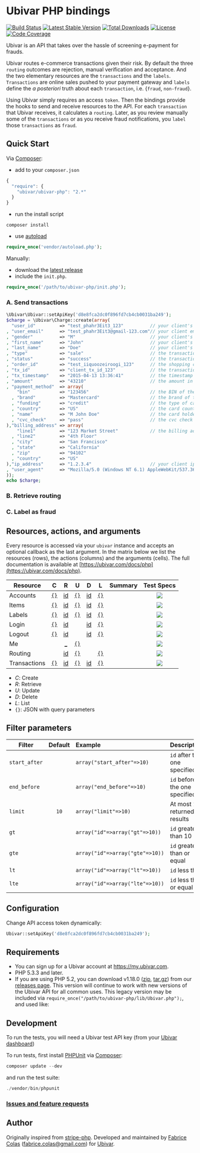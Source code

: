 # Ubivar PHP bindings

[![Build Status](https://travis-ci.org/ubivar/ubivar-php.svg?branch=master)](https://travis-ci.org/ubivar/ubivar-php)
[![Latest Stable Version](https://poser.pugx.org/ubivar/ubivar-php/v/stable.svg)](https://packagist.org/packages/ubivar/ubivar-php)
[![Total Downloads](https://poser.pugx.org/ubivar/ubivar-php/downloads.svg)](https://packagist.org/packages/ubivar/ubivar-php)
[![License](https://poser.pugx.org/ubivar/ubivar-php/license.svg)](https://packagist.org/packages/ubivar/ubivar-php)
[![Code Coverage](https://coveralls.io/repos/ubivar/ubivar-php/badge.png?branch=master)](https://coveralls.io/r/ubivar/ubivar-php?branch=master)


Ubivar is an API that takes over the hassle of screening e-payment for
frauds. 

Ubivar routes e-commerce transactions given their risk. By default the three
`routing` outcomes are rejection, manual verification and acceptance. And the two
elementary resources are the `transactions` and the `labels`.  `Transactions`
are online sales pushed to your payment gateway and `labels` define the *a
posteriori* truth about each `transaction`, i.e. {`fraud`, `non-fraud`}. 

Using Ubivar simply requires an access `token`. Then the bindings provide the
hooks to send and receive resources to the API. For each `transaction` that
Ubivar receives, it calculates a `routing`. Later, as you review manually some of
the `transactions` or as you receive fraud notifications, you `label` 
those `transactions` as `fraud`. 

## Quick Start

Via [Composer](http://getcomposer.org/):

* add to your `composer.json`
```js
{
  "require": {
    "ubivar/ubivar-php": "2.*"
  }
}
```
* run the install script
```
composer install
```
* use [autoload](https://getcomposer.org/doc/00-intro.md#autoloading)
```php
require_once('vendor/autoload.php');
```

Manually:

* download the [latest release](https://github.com/ubivar/ubivar-php/releases) 
* include the `init.php`.
```php
require_once('/path/to/ubivar-php/init.php');
```
### A. Send transactions

```php
\Ubivar\Ubivar::setApiKey('d8e8fca2dc0f896fd7cb4cb0031ba249');
$charge = \Ubivar\Charge::create(array(
  "user_id"         => "test_phahr3Eit3_123"          // your client's id
, "user_email"      => "test_phahr3Eit3@gmail-123.com"// your client email
, "gender"          => "M"                            // your client's gender
, "first_name"      => "John"                         // your client's first name
, "last_name"       => "Doe"                          // your client's last name
, "type"            => "sale"                         // the transaction type
, "status"          => "success"                      // the transaction status 
, "order_id"        => "test_iiquoozeiroogi_123"      // the shopping cart id
, "tx_id"           => "client_tx_id_123"             // the transaction id 
, "tx_timestamp"    => "2015-04-13 13:36:41"          // the timestamp of this transaction
, "amount"          => "43210"                        // the amount in cents
, "payment_method"  => array(
    "bin"           => "123456"                       // the BIN of the card
  , "brand"         => "Mastercard"                   // the brand of the card
  , "funding"       => "credit"                       // the type of card
  , "country"       => "US"                           // the card country code
  , "name"          => "M John Doe"                   // the card holder's name
  , "cvc_check"     => "pass"                         // the cvc check result
),"billing_address" => array(
    "line1"         => "123 Market Street"            // the billing address
  , "line2"         => "4th Floor"                       
  , "city"          => "San Francisco"
  , "state"         => "California"
  , "zip"           => "94102"
  , "country"       => "US"
),"ip_address"      => "1.2.3.4"                      // your client ip address
, "user_agent"      => "Mozilla/5.0 (Windows NT 6.1) AppleWebKit/537.36 (KHTML, like Gecko) Chrome/41.0.2228.0 Safari/537.36"// your client's user agent
));
echo $charge;
```

### B. Retrieve routing 

### C. Label as fraud

## Resources, actions, and arguments 

Every resource is accessed via your `ubivar` instance and accepts an optional
callback as the last argument. In the matrix below we list the resources
(rows), the actions (columns) and the arguments (cells). The full documentation
is available at [https://ubivar.com/docs/php](https://ubivar.com/docs/php). 

| Resource      | C | R | U | D | L | Summary | Test Specs |
| ------------- |:-:|:-:|:-:|:-:|:----:|:-------:|:----------:|
| Accounts      |<a href="https://ubivar.com/docs/php#create_an_account">`{}`</a>|<a href="https://ubivar.com/docs/php#retrieve_an_account">id</a>  |<a href="https://ubivar.com/docs/php#update_an_account">`{}`</a>|<a href="https://ubivar.com/docs/php#delete_an_account">id</a>|<a href="https://ubivar.com/docs/php#list_accounts">`{}`</a>| | [![](https://status.ubivar.com/ubivar-php/resources/accounts.svg)](https://github.com/ubivar/ubivar-php/blob/master/test/Resources/Accounts/spec.js)|
| Items         |<a href="https://ubivar.com/docs/php#create_item">`{}`</a>|<a href="https://ubivar.com/docs/php#retrieve_item">id</a>  |<a href="https://ubivar.com/docs/php#update_item">`{}`</a>|<a href="https://ubivar.com/docs/php#delete_item">id</a>|<a href="https://ubivar.com/docs/php#list_items">`{}`</a>| | [![](https://status.ubivar.com/ubivar-php/resources/items.svg)](https://github.com/ubivar/ubivar-php/blob/master/test/Resources/Items/spec.js)| 
| Labels        |<a href="https://ubivar.com/docs/php#create_label">`{}`</a>|<a href="https://ubivar.com/docs/php#retrieve_label">id</a>  |<a href="https://ubivar.com/docs/php#update_label">`{}`</a>|<a href="https://ubivar.com/docs/php#delete_label">id</a>|<a href="https://ubivar.com/docs/php#list_labels">`{}`</a>| | [![](https://status.ubivar.com/ubivar-php/resources/labels.svg)](https://github.com/ubivar/ubivar-php/blob/master/test/Resources/Labels/spec.js) | 
| Login         |<a href="https://ubivar.com/docs/php#create_login_event">`{}`</a>|<a href="https://ubivar.com/docs/php#retrieve_login_event">id</a>  |        |<a href="https://ubivar.com/docs/php#delete_login_event">id</a>|<a href="https://ubivar.com/docs/php#list_login_events">`{}`</a>| | [![](https://status.ubivar.com/ubivar-php/resources/login.svg)](https://github.com/ubivar/ubivar-php/blob/master/test/Resources/Login/spec.js)| 
| Logout        |<a href="https://ubivar.com/docs/php#create_logout_event">`{}`</a>|<a href="https://ubivar.com/docs/php#retrieve_logout_event">id</a>  |        |<a href="https://ubivar.com/docs/php#delete_logout_event">id</a>|<a href="https://ubivar.com/docs/php#list_logout_events">`{}`</a>| |  [![](https://status.ubivar.com/ubivar-php/resources/logout.svg)](https://github.com/ubivar/ubivar-php/blob/master/test/Resources/Logout/spec.js)| 
| Me            |        |<a href="https://ubivar.com/docs/php#retrieve_your_information">_</a>  |<a href="https://ubivar.com/docs/php#retrieve_your_information">`{}`</a>|        |        | | [![](https://status.ubivar.com/ubivar-php/resources/me.svg)](https://github.com/ubivar/ubivar-php/blob/master/test/Resources/Me/spec.js) |
| Routing | | <a href="https://ubivar.com/docs/php#retrieve_a_routing">id</a>  |<a href="https://ubivar.com/docs/php#update_a_routing">`{}`</a>| |<a href="https://ubivar.com/docs/php#list_routing">`{}`</a>| | [![](https://status.ubivar.com/ubivar-php/resources/routing.svg)](https://github.com/ubivar/ubivar-php/blob/master/test/Resources/Routing/spec.js)| 
| Transactions  |<a href="https://ubivar.com/docs/php#create_a_transaction">`{}`</a>| <a href="https://ubivar.com/docs/php#retrieve_a_transaction">id</a>  |<a href="https://ubivar.com/docs/php#update_a_transaction">`{}`</a>|<a href="https://ubivar.com/docs/php#delete_a_transaction">id</a>|<a href="https://ubivar.com/docs/php#list_transactions">`{}`</a>| | [![](https://status.ubivar.com/ubivar-php/resources/transactions.svg)](https://github.com/ubivar/ubivar-php/blob/master/test/Resources/Transactions/spec.js)| 

+ *C*: Create
+ *R*: Retrieve
+ *U*: Update
+ *D*: Delete
+ *L*: List
+ `{}`: JSON with query parameters

## Filter parameters

| Filter        | Default | Example             | Description                   |
| ------------- |:-------:|:--------------------|:------------------------------|
| `start_after` |         | `array("start_after"=>10)`| `id` after the one specified  |
| `end_before`  |         | `array("end_before"=>10)` | `id` before the one specified |
| `limit`       | `10`    | `array("limit"=>10)`      | At most `10` returned results |
| `gt`          |         | `array("id"=>array("gt"=>10))`  | `id` greater than 10          |
| `gte`         |         | `array("id"=>array("gte"=>10))` | `id` greater than or equal    |
| `lt`          |         | `array("id"=>array("lt"=>10))`  | `id` less than                |
| `lte`         |         | `array("id"=>array("lte"=>10))` | `id` less than or equal       |

## Configuration

Change API access token dynamically:
```php
Ubivar::setApiKey('d8e8fca2dc0f896fd7cb4cb0031ba249');
```


## Requirements

- You can sign up for a Ubivar account at https://my.ubivar.com.
- PHP 5.3.3 and later.
- If you are using PHP 5.2, you can download v1.18.0 ([zip](https://github.com/ubivar/ubivar-php/archive/v1.18.0.zip), [tar.gz](https://github.com/ubivar/ubivar-php/archive/v1.18.0.tar.gz)) from our [releases page](https://github.com/ubivar/ubivar-php/releases). This version will continue to work with new versions of the Ubivar API for all common uses. This legacy version may be included via `require_once("/path/to/ubivar-php/lib/Ubivar.php");`, and used like:

## Development

To run the tests, you will need a Ubivar test API key (from your [Ubivar dashboard](https://my.ubivar.com))


To run tests, first install [PHPUnit](http://packagist.org/packages/phpunit/phpunit) via [Composer](http://getcomposer.org/):
```php
composer update --dev
```
and run the test suite:

```php
./vendor/bin/phpunit
```

### [Issues and feature requests](https://github.com/ubivar/ubivar-php/issues)

## Author

Originally inspired from [stripe-php](https://github.com/stripe/stripe-php). Developed and maintained by [Fabrice Colas](https://fabricecolas.me) ([fabrice.colas@gmail.com](mailto:fabrice.colas@gmail.com)) for [Ubivar](https://ubivar.com). 
